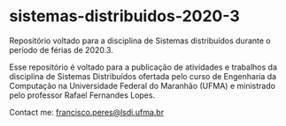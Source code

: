 # sistemas-distribuidos-2020-3
Repositório voltado para a disciplina de Sistemas distribuídos durante o período de férias de 2020.3.

Esse repositório é voltado para a publicação de atividades e trabalhos da disciplina de Sistemas Distribuídos ofertada pelo curso de Engenharia da Computação na Universidade Federal do Maranhão (UFMA) e ministrado pelo professor Rafael Fernandes Lopes.

Contact me:
francisco.peres@lsdi.ufma.br
